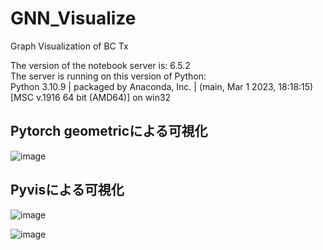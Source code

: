 # GNN_Visualize
Graph Visualization of BC Tx  

The version of the notebook server is: 6.5.2  
The server is running on this version of Python:  
Python 3.10.9 | packaged by Anaconda, Inc. | (main, Mar  1 2023, 18:18:15) [MSC v.1916 64 bit (AMD64)] on win32  

## Pytorch geometricによる可視化  

![image](https://github.com/tamtak18/GNN_Visualize/assets/31609888/2c40e2e3-2ee6-4bbf-8ed0-6d194de214e9)  


## Pyvisによる可視化

![image](https://github.com/tamtak18/GNN_Visualize/assets/31609888/b626753c-32a9-4ef5-921a-27ee6709feb8)  

![image](https://github.com/tamtak18/GNN_Visualize/assets/31609888/529e9e47-e63a-4cb4-9ecc-307a613aff0d)



